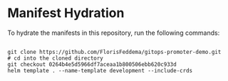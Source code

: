 
# Manifest Hydration

To hydrate the manifests in this repository, run the following commands:

```shell

git clone https://github.com/FlorisFeddema/gitops-promoter-demo.git
# cd into the cloned directory
git checkout 0264b4e5d5966df7aceaa1b800506ebb620c933d
helm template . --name-template development --include-crds
```